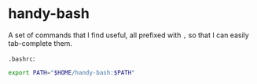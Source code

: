 # handy-bash

A set of commands that I find useful, all prefixed with `,` so that I can easily tab-complete them.

`.bashrc`:

```bash
export PATH="$HOME/handy-bash:$PATH"
```
